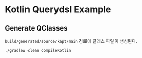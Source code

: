 # Kotlin Querydsl Example

## Generate QClasses
<code>build/generated/source/kapt/main</code> 경로에 클래스 파일이 생성된다.

```shell script
./gradlew clean compileKotlin
```